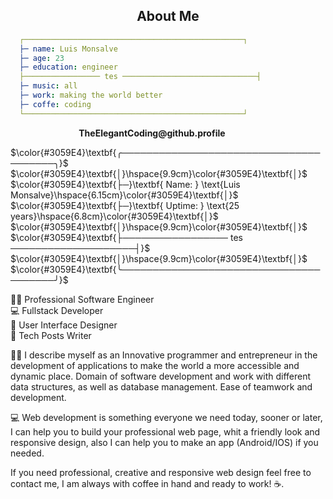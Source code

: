 <h2 align="center">About Me</h2>

```yaml
  ┌─────────────────────────────────────────────────┐
  ├─ name: Luis Monsalve
  ├─ age: 23
  ├─ education: engineer
  ├───────────────── tes ──────────────────────────────┤
  ├─ music: all
  ├─ work: making the world better
  ├─ coffe: coding
  └─────────────────────────────────────────────────┘
```
$\hspace{3cm}\textbf{TheElegantCoding@github.profile}$

$\color{#3059E4}\textbf{╭───────────────────────────────────────╮}$<br />
$\color{#3059E4}\textbf{│}\hspace{9.9cm}\color{#3059E4}\textbf{│}$<br />
$\color{#3059E4}\textbf{├─}\textbf{ Name: } \text{Luis Monsalve}\hspace{6.15cm}\color{#3059E4}\textbf{│}$<br />
$\color{#3059E4}\textbf{├─}\textbf{ Uptime: } \text{25 years}\hspace{6.8cm}\color{#3059E4}\textbf{│}$<br />
$\color{#3059E4}\textbf{│}\hspace{9.9cm}\color{#3059E4}\textbf{│}$<br />
$\color{#3059E4}\textbf{├───────────────── tes ────────────────────┤}$<br />
$\color{#3059E4}\textbf{│}\hspace{9.9cm}\color{#3059E4}\textbf{│}$<br />
$\color{#3059E4}\textbf{╰───────────────────────────────────────╯}$

👨‍💻 Professional Software Engineer <br />
💻 Fullstack Developer <br />
🎨 User Interface Designer <br />
📝 Tech Posts Writer <br />

👨‍💻 I describe myself as an Innovative programmer and entrepreneur in the development of applications to make the world a more accessible and dynamic place. Domain of software development and work with different data structures, as well as database management. Ease of teamwork and development.

💻 Web development is something everyone we need today, sooner or later, I can help you to build your professional web page, whit a friendly look and responsive design, also I can help you to make an app (Android/IOS) if you needed.

If you need professional, creative and responsive web design feel free to contact me, I am always with coffee in hand and ready to work! ☕.